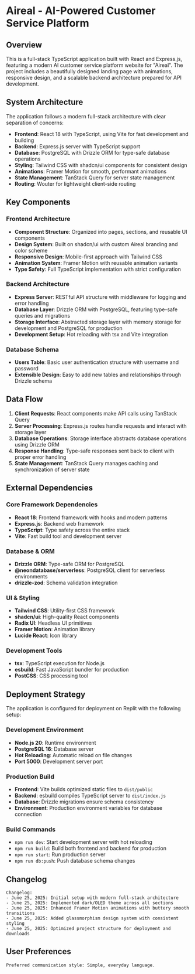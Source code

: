 # Aireal - AI-Powered Customer Service Platform

## Overview

This is a full-stack TypeScript application built with React and Express.js, featuring a modern AI customer service platform website for "Aireal". The project includes a beautifully designed landing page with animations, responsive design, and a scalable backend architecture prepared for API development.

## System Architecture

The application follows a modern full-stack architecture with clear separation of concerns:

- **Frontend**: React 18 with TypeScript, using Vite for fast development and building
- **Backend**: Express.js server with TypeScript support
- **Database**: PostgreSQL with Drizzle ORM for type-safe database operations
- **Styling**: Tailwind CSS with shadcn/ui components for consistent design
- **Animations**: Framer Motion for smooth, performant animations
- **State Management**: TanStack Query for server state management
- **Routing**: Wouter for lightweight client-side routing

## Key Components

### Frontend Architecture
- **Component Structure**: Organized into pages, sections, and reusable UI components
- **Design System**: Built on shadcn/ui with custom Aireal branding and color scheme
- **Responsive Design**: Mobile-first approach with Tailwind CSS
- **Animation System**: Framer Motion with reusable animation variants
- **Type Safety**: Full TypeScript implementation with strict configuration

### Backend Architecture
- **Express Server**: RESTful API structure with middleware for logging and error handling
- **Database Layer**: Drizzle ORM with PostgreSQL, featuring type-safe queries and migrations
- **Storage Interface**: Abstracted storage layer with memory storage for development and PostgreSQL for production
- **Development Setup**: Hot reloading with tsx and Vite integration

### Database Schema
- **Users Table**: Basic user authentication structure with username and password
- **Extensible Design**: Easy to add new tables and relationships through Drizzle schema

## Data Flow

1. **Client Requests**: React components make API calls using TanStack Query
2. **Server Processing**: Express.js routes handle requests and interact with storage layer
3. **Database Operations**: Storage interface abstracts database operations using Drizzle ORM
4. **Response Handling**: Type-safe responses sent back to client with proper error handling
5. **State Management**: TanStack Query manages caching and synchronization of server state

## External Dependencies

### Core Framework Dependencies
- **React 18**: Frontend framework with hooks and modern patterns
- **Express.js**: Backend web framework
- **TypeScript**: Type safety across the entire stack
- **Vite**: Fast build tool and development server

### Database & ORM
- **Drizzle ORM**: Type-safe ORM for PostgreSQL
- **@neondatabase/serverless**: PostgreSQL client for serverless environments
- **drizzle-zod**: Schema validation integration

### UI & Styling
- **Tailwind CSS**: Utility-first CSS framework
- **shadcn/ui**: High-quality React components
- **Radix UI**: Headless UI primitives
- **Framer Motion**: Animation library
- **Lucide React**: Icon library

### Development Tools
- **tsx**: TypeScript execution for Node.js
- **esbuild**: Fast JavaScript bundler for production
- **PostCSS**: CSS processing tool

## Deployment Strategy

The application is configured for deployment on Replit with the following setup:

### Development Environment
- **Node.js 20**: Runtime environment
- **PostgreSQL 16**: Database server
- **Hot Reloading**: Automatic reload on file changes
- **Port 5000**: Development server port

### Production Build
- **Frontend**: Vite builds optimized static files to `dist/public`
- **Backend**: esbuild compiles TypeScript server to `dist/index.js`
- **Database**: Drizzle migrations ensure schema consistency
- **Environment**: Production environment variables for database connection

### Build Commands
- `npm run dev`: Start development server with hot reloading
- `npm run build`: Build both frontend and backend for production
- `npm run start`: Run production server
- `npm run db:push`: Push database schema changes

## Changelog

```
Changelog:
- June 25, 2025: Initial setup with modern full-stack architecture
- June 25, 2025: Implemented dark/OLED theme across all sections
- June 25, 2025: Enhanced Framer Motion animations with buttery smooth transitions
- June 25, 2025: Added glassmorphism design system with consistent styling
- June 25, 2025: Optimized project structure for deployment and downloads
```

## User Preferences

```
Preferred communication style: Simple, everyday language.
```